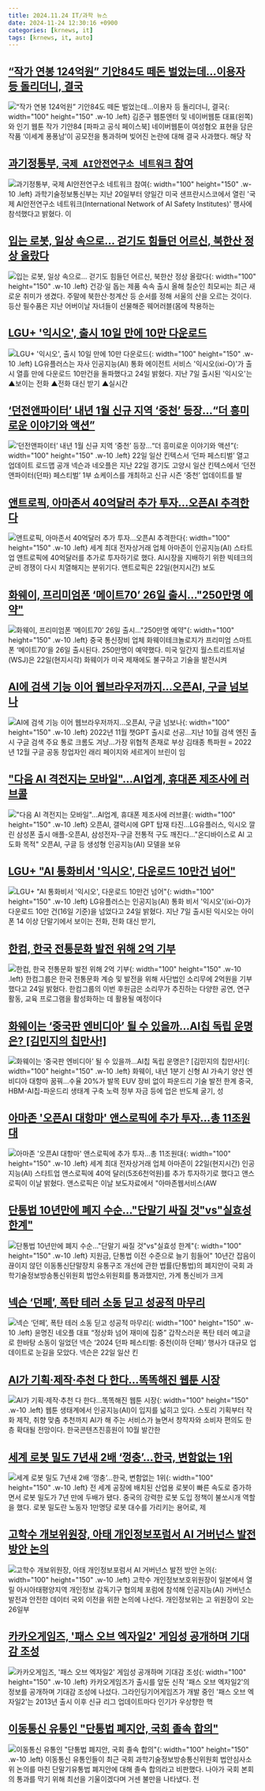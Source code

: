 ```yaml
---
title: 2024.11.24 IT/과학 뉴스
date: 2024-11-24 12:30:16 +0900
categories: [krnews, it]
tags: [krnews, it, auto]
---
```

## [“작가 연봉 124억원” 기안84도 떼돈 벌었는데…이용자 등 돌리더니, 결국](https://n.news.naver.com/mnews/article/016/0002392142)

![“작가 연봉 124억원” 기안84도 떼돈 벌었는데…이용자 등 돌리더니, 결국](https://mimgnews.pstatic.net/image/origin/016/2024/11/23/2392142.jpg?type=nf220_150){: width="100" height="150" .w-10 .left}
김준구 웹툰엔터 및 네이버웹툰 대표(왼쪽)와 인기 웹툰 작가 기안84 [파파고 공식 페이스북] 네이버웹툰이 여성혐오 표현을 담은 작품 ‘이세계 퐁퐁남’이 공모전을 통과하며 빚어진 논란에 대해 결국 사과했다. 해당 작

## [과기정통부, `국제 AI안전연구소 네트워크` 참여](https://n.news.naver.com/mnews/article/029/0002917709)

![과기정통부, `국제 AI안전연구소 네트워크` 참여](https://mimgnews.pstatic.net/image/origin/029/2024/11/24/2917709.jpg?type=nf220_150){: width="100" height="150" .w-10 .left}
과학기술정보통신부는 지난 20일부터 양일간 미국 샌프란시스코에서 열린 '국제 AI안전연구소 네트워크(International Network of AI Safety Institutes)' 행사에 참석했다고 밝혔다. 이

## [입는 로봇, 일상 속으로… 걷기도 힘들던 어르신, 북한산 정상 올랐다](https://n.news.naver.com/mnews/article/023/0003872131)

![입는 로봇, 일상 속으로… 걷기도 힘들던 어르신, 북한산 정상 올랐다](https://mimgnews.pstatic.net/image/origin/023/2024/11/23/3872131.jpg?type=nf220_150){: width="100" height="150" .w-10 .left}
건강·일 돕는 제품 속속 출시 올해 칠순인 최모씨는 최근 새로운 취미가 생겼다. 주말에 북한산·청계산 등 순서를 정해 서울의 산을 오르는 것이다. 등산 필수품은 지난 어버이날 자녀들이 선물해준 웨어러블(몸에 착용하는

## [LGU+ '익시오', 출시 10일 만에 10만 다운로드](https://n.news.naver.com/mnews/article/003/0012920514)

![LGU+ '익시오', 출시 10일 만에 10만 다운로드](https://mimgnews.pstatic.net/image/origin/003/2024/11/24/12920514.jpg?type=nf220_150){: width="100" height="150" .w-10 .left}
LG유플러스는 자사 인공지능(AI) 통화 에이전트 서비스 '익시오(ixi-O)'가 출시 열흘 만에 다운로드 10만건을 돌파했다고 24일 밝혔다. 지난 7일 출시된 '익시오'는 ▲보이는 전화 ▲전화 대신 받기 ▲실시간

## [‘던전앤파이터’ 내년 1월 신규 지역 ‘중천’ 등장…“더 흥미로운 이야기와 액션”](https://n.news.naver.com/mnews/article/009/0005401540)

![‘던전앤파이터’ 내년 1월 신규 지역 ‘중천’ 등장…“더 흥미로운 이야기와 액션”](https://mimgnews.pstatic.net/image/origin/009/2024/11/23/5401540.jpg?type=nf220_150){: width="100" height="150" .w-10 .left}
22일 일산 킨텍스서 ‘던파 페스티벌’ 열고 업데이트 로드맵 공개 넥슨과 네오플은 지난 22일 경기도 고양시 일산 킨텍스에서 ‘던전앤파이터(던파) 페스티벌’ 1부 쇼케이스를 개최하고 신규 시즌 ‘중천’ 업데이트를 발

## [앤트로픽, 아마존서 40억달러 추가 투자…오픈AI 추격한다](https://n.news.naver.com/mnews/article/018/0005891657)

![앤트로픽, 아마존서 40억달러 추가 투자…오픈AI 추격한다](https://mimgnews.pstatic.net/image/origin/018/2024/11/23/5891657.jpg?type=nf220_150){: width="100" height="150" .w-10 .left}
세계 최대 전자상거래 업체 아마존이 인공지능(AI) 스타트업 앤트로픽에 40억달러를 추가로 투자하기로 했다. AI시장을 지배하기 위한 빅테크의 군비 경쟁이 다시 치열해지는 분위기다. 앤트로픽은 22일(현지시간) 보도

## [화웨이, 프리미엄폰 ‘메이트70’ 26일 출시…"250만명 예약"](https://n.news.naver.com/mnews/article/092/0002353718)

![화웨이, 프리미엄폰 ‘메이트70’ 26일 출시…"250만명 예약"](https://mimgnews.pstatic.net/image/origin/092/2024/11/23/2353718.jpg?type=nf220_150){: width="100" height="150" .w-10 .left}
중국 통신장비 업체 화웨이테크놀로지가 프리미엄 스마트폰 ‘메이트70’을 26일 출시된다. 250만명이 예약했다. 미국 일간지 월스트리트저널(WSJ)은 22일(현지시각) 화웨이가 미국 제재에도 불구하고 기술을 발전시켜

## [AI에 검색 기능 이어 웹브라우저까지…오픈AI, 구글 넘보나](https://n.news.naver.com/mnews/article/001/0015063499)

![AI에 검색 기능 이어 웹브라우저까지…오픈AI, 구글 넘보나](https://mimgnews.pstatic.net/image/origin/001/2024/11/24/15063499.jpg?type=nf220_150){: width="100" height="150" .w-10 .left}
2022년 11월 챗GPT 출시로 선공…지난 10월 검색 엔진 출시 구글 검색 주요 통로 크롬도 겨냥…가장 위협적 존재로 부상 김태종 특파원 = 2022년 12월 구글 공동 창업자인 래리 페이지와 세르게이 브린이 임

## ["다음 AI 격전지는 모바일"…AI업계, 휴대폰 제조사에 러브콜](https://n.news.naver.com/mnews/article/001/0015063397)

!["다음 AI 격전지는 모바일"…AI업계, 휴대폰 제조사에 러브콜](https://mimgnews.pstatic.net/image/origin/001/2024/11/24/15063397.jpg?type=nf220_150){: width="100" height="150" .w-10 .left}
오픈AI, 갤럭시에 GPT 탑재 타진…LG유플러스, 익시오 깔린 삼성폰 출시 애플-오픈AI, 삼성전자-구글 전통적 구도 깨진다…"온디바이스로 AI 고도화 목적" 오픈AI, 구글 등 생성형 인공지능(AI) 모델을 보유

## [LGU+ "AI 통화비서 '익시오', 다운로드 10만건 넘어"](https://n.news.naver.com/mnews/article/001/0015063480)

![LGU+ "AI 통화비서 '익시오', 다운로드 10만건 넘어"](https://mimgnews.pstatic.net/image/origin/001/2024/11/24/15063480.jpg?type=nf220_150){: width="100" height="150" .w-10 .left}
LG유플러스는 인공지능(AI) 통화 비서 '익시오'(ixi-O)가 다운로드 10만 건(16일 기준)을 넘었다고 24일 밝혔다. 지난 7일 출시된 익시오는 아이폰 14 이상 단말기에서 보이는 전화, 전화 대신 받기,

## [한컴, 한국 전통문화 발전 위해 2억 기부](https://n.news.naver.com/mnews/article/014/0005271989)

![한컴, 한국 전통문화 발전 위해 2억 기부](https://mimgnews.pstatic.net/image/origin/014/2024/11/24/5271989.jpg?type=nf220_150){: width="100" height="150" .w-10 .left}
한컴그룹은 한국 전통문화 계승 및 발전을 위해 사단법인 소리무에 2억원을 기부했다고 24일 밝혔다. 한컴그룹의 이번 후원금은 소리무가 추진하는 다양한 공연, 연구 활동, 교육 프로그램을 활성화하는 데 활용될 예정이다

## [화웨이는 ‘중국판 엔비디아’ 될 수 있을까…AI칩 독립 운명은? [김민지의 칩만사!]](https://n.news.naver.com/mnews/article/016/0002392182)

![화웨이는 ‘중국판 엔비디아’ 될 수 있을까…AI칩 독립 운명은? [김민지의 칩만사!]](https://mimgnews.pstatic.net/image/origin/016/2024/11/24/2392182.jpg?type=nf220_150){: width="100" height="150" .w-10 .left}
화웨이, 내년 1분기 신형 AI 가속기 양산 엔비디아 대항마 꿈꿔…수율 20%가 발목 EUV 장비 없이 파운드리 기술 발전 한계 중국, HBM-AI칩-파운드리 생태계 구축 노력 정부 자금 등에 업은 반도체 굴기, 성

## [아마존 '오픈AI 대항마' 앤스로픽에 추가 투자…총 11조원대](https://n.news.naver.com/mnews/article/088/0000916557)

![아마존 '오픈AI 대항마' 앤스로픽에 추가 투자…총 11조원대](https://mimgnews.pstatic.net/image/origin/088/2024/11/23/916557.jpg?type=nf220_150){: width="100" height="150" .w-10 .left}
세계 최대 전자상거래 업체 아마존이 22일(현지시간) 인공지능(AI) 스타트업 앤스로픽에 40억 달러(5조6천억원)를 추가 투자하기로 했다고 앤스로픽이 이날 밝혔다. 앤스로픽은 이날 보도자료에서 "아마존웹서비스(AW

## [단통법 10년만에 폐지 수순…"단말기 싸질 것"vs"실효성 한계"](https://n.news.naver.com/mnews/article/001/0015063355)

![단통법 10년만에 폐지 수순…"단말기 싸질 것"vs"실효성 한계"](https://mimgnews.pstatic.net/image/origin/001/2024/11/24/15063355.jpg?type=nf220_150){: width="100" height="150" .w-10 .left}
지원금, 단통법 이전 수준으로 늘기 힘들어" 10년간 잡음이 끊이지 않던 이동통신단말장치 유통구조 개선에 관한 법률(단통법)의 폐지안이 국회 과학기술정보방송통신위원회 법안소위원회를 통과했지만, 가계 통신비가 크게

## [넥슨 ‘던페’, 폭탄 테러 소동 딛고 성공적 마무리](https://n.news.naver.com/mnews/article/138/0002186777)

![넥슨 ‘던페’, 폭탄 테러 소동 딛고 성공적 마무리](https://mimgnews.pstatic.net/image/origin/138/2024/11/23/2186777.jpg?type=nf220_150){: width="100" height="150" .w-10 .left}
윤명진 네오플 대표 “정상화 넘어 재미에 집중” 갑작스러운 폭탄 테러 예고글로 한바탕 소동이 일었던 넥슨 ‘2024 던파 페스티벌: 중천(이하 던페)’ 행사가 대규모 업데이트로 눈길을 모았다. 넥슨은 22일 일산 킨

## [AI가 기획·제작·추천 다 한다…똑똑해진 웹툰 시장](https://n.news.naver.com/mnews/article/421/0007924302)

![AI가 기획·제작·추천 다 한다…똑똑해진 웹툰 시장](https://mimgnews.pstatic.net/image/origin/421/2024/11/24/7924302.jpg?type=nf220_150){: width="100" height="150" .w-10 .left}
웹툰 생태계에서 인공지능(AI)이 입지를 넓히고 있다. 스토리 기획부터 작화 제작, 취향 맞춤 추천까지 AI가 해 주는 서비스가 늘면서 창작자와 소비자 편의도 한층 확대될 전망이다. 한국콘텐츠진흥원이 10월 발간한

## [세계 로봇 밀도 7년새 2배 ‘껑충’…한국, 변함없는 1위](https://n.news.naver.com/mnews/article/028/0002717602)

![세계 로봇 밀도 7년새 2배 ‘껑충’…한국, 변함없는 1위](https://mimgnews.pstatic.net/image/origin/028/2024/11/23/2717602.jpg?type=nf220_150){: width="100" height="150" .w-10 .left}
전 세계 공장에 배치된 산업용 로봇이 빠른 속도로 증가하면서 로봇 밀도가 7년 만에 두배가 됐다. 중국의 강력한 로봇 도입 정책이 불쏘시개 역할을 했다. 로봇 밀도란 노동자 1만명당 로봇 대수를 가리키는 용어로, 제

## [고학수 개보위원장, 아태 개인정보포럼서 AI 거버넌스 발전 방안 논의](https://n.news.naver.com/mnews/article/003/0012920723)

![고학수 개보위원장, 아태 개인정보포럼서 AI 거버넌스 발전 방안 논의](https://mimgnews.pstatic.net/image/origin/003/2024/11/24/12920723.jpg?type=nf220_150){: width="100" height="150" .w-10 .left}
고학수 개인정보보호위원장이 일본에서 열릴 아시아태평양지역 개인정보 감독기구 협의체 포럼에 참석해 인공지능(AI) 거버넌스 발전과 안전한 데이터 국외 이전을 위한 논의에 나선다. 개인정보위는 고 위원장이 오는 26일부

## [카카오게임즈, '패스 오브 엑자일2' 게임성 공개하며 기대감 조성](https://n.news.naver.com/mnews/article/031/0000887357)

![카카오게임즈, '패스 오브 엑자일2' 게임성 공개하며 기대감 조성](https://mimgnews.pstatic.net/image/origin/031/2024/11/23/887357.jpg?type=nf220_150){: width="100" height="150" .w-10 .left}
카카오게임즈가 출시를 앞둔 신작 '패스 오브 엑자일2'의 정보를 공개하며 기대감 조성에 나섰다. 그라인딩기어게임즈가 개발 중인 '패스 오브 엑자일2'는 2013년 출시 이후 신규 리그 업데이트마다 인기가 우상향한 핵

## [이동통신 유통인 "단통법 폐지안, 국회 졸속 합의"](https://n.news.naver.com/mnews/article/092/0002353744)

![이동통신 유통인 "단통법 폐지안, 국회 졸속 합의"](https://mimgnews.pstatic.net/image/origin/092/2024/11/24/2353744.jpg?type=nf220_150){: width="100" height="150" .w-10 .left}
이동통신 유통인들이 최근 국회 과학기술정보방송통신위원회 법안심사소위 논의를 마친 단말기유통법 폐지안에 대해 졸속 합의라고 비판했다. 나아가 국회 본회의 통과를 막기 위해 최선을 기울이겠다며 거센 불만을 나타냈다. 전

